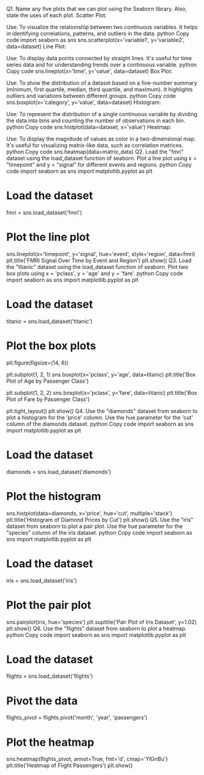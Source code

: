 Q1. Name any five plots that we can plot using the Seaborn library. Also, state the uses of each plot.
Scatter Plot:

Use: To visualize the relationship between two continuous variables. It helps in identifying correlations, patterns, and outliers in the data.
python
Copy code
import seaborn as sns
sns.scatterplot(x='variable1', y='variable2', data=dataset)
Line Plot:

Use: To display data points connected by straight lines. It's useful for time series data and for understanding trends over a continuous variable.
python
Copy code
sns.lineplot(x='time', y='value', data=dataset)
Box Plot:

Use: To show the distribution of a dataset based on a five-number summary (minimum, first quartile, median, third quartile, and maximum). It highlights outliers and variations between different groups.
python
Copy code
sns.boxplot(x='category', y='value', data=dataset)
Histogram:

Use: To represent the distribution of a single continuous variable by dividing the data into bins and counting the number of observations in each bin.
python
Copy code
sns.histplot(data=dataset, x='value')
Heatmap:

Use: To display the magnitude of values as color in a two-dimensional map. It's useful for visualizing matrix-like data, such as correlation matrices.
python
Copy code
sns.heatmap(data=matrix_data)
Q2. Load the "fmri" dataset using the load_dataset function of seaborn. Plot a line plot using x = "timepoint" and y = "signal" for different events and regions.
python
Copy code
import seaborn as sns
import matplotlib.pyplot as plt

# Load the dataset
fmri = sns.load_dataset('fmri')

# Plot the line plot
sns.lineplot(x='timepoint', y='signal', hue='event', style='region', data=fmri)
plt.title('FMRI Signal Over Time by Event and Region')
plt.show()
Q3. Load the "titanic" dataset using the load_dataset function of seaborn. Plot two box plots using x = 'pclass', y = 'age' and y = 'fare'.
python
Copy code
import seaborn as sns
import matplotlib.pyplot as plt

# Load the dataset
titanic = sns.load_dataset('titanic')

# Plot the box plots
plt.figure(figsize=(14, 6))

plt.subplot(1, 2, 1)
sns.boxplot(x='pclass', y='age', data=titanic)
plt.title('Box Plot of Age by Passenger Class')

plt.subplot(1, 2, 2)
sns.boxplot(x='pclass', y='fare', data=titanic)
plt.title('Box Plot of Fare by Passenger Class')

plt.tight_layout()
plt.show()
Q4. Use the "diamonds" dataset from seaborn to plot a histogram for the 'price' column. Use the hue parameter for the 'cut' column of the diamonds dataset.
python
Copy code
import seaborn as sns
import matplotlib.pyplot as plt

# Load the dataset
diamonds = sns.load_dataset('diamonds')

# Plot the histogram
sns.histplot(data=diamonds, x='price', hue='cut', multiple='stack')
plt.title('Histogram of Diamond Prices by Cut')
plt.show()
Q5. Use the "iris" dataset from seaborn to plot a pair plot. Use the hue parameter for the "species" column of the iris dataset.
python
Copy code
import seaborn as sns
import matplotlib.pyplot as plt

# Load the dataset
iris = sns.load_dataset('iris')

# Plot the pair plot
sns.pairplot(iris, hue='species')
plt.suptitle('Pair Plot of Iris Dataset', y=1.02)
plt.show()
Q6. Use the "flights" dataset from seaborn to plot a heatmap.
python
Copy code
import seaborn as sns
import matplotlib.pyplot as plt

# Load the dataset
flights = sns.load_dataset('flights')

# Pivot the data
flights_pivot = flights.pivot('month', 'year', 'passengers')

# Plot the heatmap
sns.heatmap(flights_pivot, annot=True, fmt='d', cmap='YlGnBu')
plt.title('Heatmap of Flight Passengers')
plt.show()
